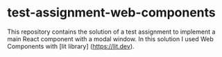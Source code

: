 # test-assignment-web-components

This repository contains the solution of a test assignment to implement a main React component with a modal window. In this solution I used Web Components with [lit library] (https://lit.dev).
